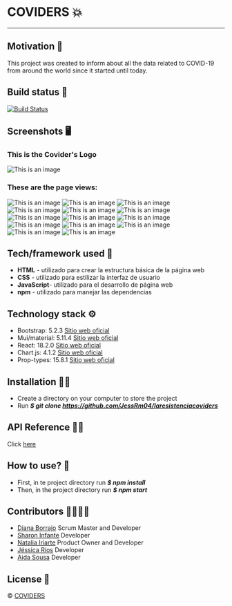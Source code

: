 # COVIDERS :boom:
***
## Motivation :brain:
This project was created to inform about all the data related to COVID-19 from around the world since it started until today.

## Build status :page_facing_up:
[![Build Status](https://travis-ci.org/user/repo.svg?branch=master)](https://github.com/JessRm04/laresistenciacoviders)

## Screenshots :desktop_computer:
### This is the Covider's Logo
![This is an image](./src/assets/img/img/icons/Logo-Coviders.png)
### These are the page views:
![This is an image](./src/assets/img/img/icons/landihng-navbar.png)
![This is an image](./src/assets/img/img/icons/landing-symptom.png)
![This is an image](./src/assets/img/img/icons/landing-prevent.png)
![This is an image](./src/assets/img/img/icons/landing-spreads.png)
![This is an image](./src/assets/img/img/icons/faqs-spreads.png)
![This is an image](./src/assets/img/img/icons/wash-spreads.png)
![This is an image](./src/assets/img/img/icons/mobile-spreads.png)
![This is an image](./src/assets/img/img/icons/news-spreads.png)
![This is an image](./src/assets/img/img/icons/footer-spreands.png)
![This is an image](./src/assets/img/img/icons/tracker2.png)
![This is an image](./src/assets/img/img/icons/tracker3.png)
![This is an image](./src/assets/img/img/icons/tracker5.png)
![This is an image](./src/assets/img/img/icons/tracker6.png)
![This is an image](./src/assets/img/img/icons/tracker7.png)

## Tech/framework used :electric_plug:
* **HTML** - utilizado para crear la estructura básica de la página web
* **CSS** - utilizado para estilizar la interfaz de usuario
* **JavaScript**- utilizado para el desarrollo de página web
* **npm** - utilizado para manejar las dependencias

## Technology stack :gear:
* Bootstrap: 5.2.3 [Sitio web oficial](https://getbootstrap.com/)
* Mui/material: 5.11.4 [Sitio web oficial](https://mui.com/)
* React: 18.2.0 [Sitio web oficial](https://es.reactjs.org/)
* Chart.js: 4.1.2 [Sitio web oficial](https://www.chartjs.org/)
* Prop-types: 15.8.1 [Sitio web oficial](https://www.npmjs.com/package/prop-types)

## Installation :mechanic:
* Create a directory on your computer to store the project
* Run ***$ git clone https://github.com/JessRm04/laresistenciacoviders***

## API Reference 👩‍💻
Click [here](https://disease.sh) 

## How to use? :key:
* First, in te project directory run ***$ npm install***
* Then, in the project directory run ***$ npm start***

## Contributors :family_woman_woman_girl_girl:
* [Diana Borrajo](https://github.com/Dianab177) Scrum Master and Developer
* [Sharon Infante](https://github.com/SharonInfante) Developer
* [Natalia Iriarte](https://github.com/Natalia-irlo) Product Owner and Developer
* [Jéssica Ríos](https://github.com/JessRm04) Developer
* [Aida Sousa](https://github.com/AidaSousa) Developer

## License :closed_lock_with_key:
© [COVIDERS](https://lrcoviders.netlify.app/)
